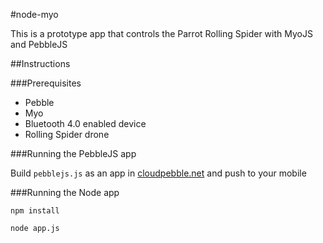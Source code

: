 #node-myo

This is a prototype app that controls the Parrot Rolling Spider with MyoJS and PebbleJS

##Instructions

###Prerequisites

- Pebble
- Myo
- Bluetooth 4.0 enabled device
- Rolling Spider drone

###Running the PebbleJS app

Build ```pebblejs.js``` as an app in [cloudpebble.net](cloudpebble.net) and push to your mobile


###Running the Node app

```
npm install
```

```
node app.js
```

